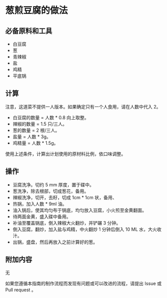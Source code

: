 # 葱煎豆腐的做法

## 必备原料和工具

* 白豆腐
* 葱
* 青辣椒
* 盐
* 鸡精
* 平底锅

## 计算

注意，这道菜不提供一人版本。如果确定只有一个人食用，请在人数中代入 2。

* 白豆腐的数量 = 人数 * 0.8 向上取整。
* 辣椒的数量 = 1.5 只/三人。
* 葱的数量 = 2 根/三人。
* 盐量 = 人数 * 3g。
* 鸡精量 = 人数 * 1.5g。

使用上述条件，计算出计划使用的原材料比例，依口味调整。

## 操作

* 豆腐洗净。切约 5 mm 厚度，置于碟中。
* 葱洗净，除去根部，切成葱花，备用。
* 辣椒洗净，切开，去籽，切成 1cm * 1cm 状，备用、
* 热锅，加入人数 * 9ml 油。
* 油入锅后，使其均匀布于锅底，均匀放入豆腐，小火煎至金黄翻面。
* 待两面金黄，盛入碟中备用。
* 补油至覆盖锅底，倒入辣椒大火翻炒，并铲碾 3 分钟。
* 倒入豆腐，翻炒，加入盐与鸡精，中火翻炒 1 分钟后倒入 10 ML 水，大火收汁。
* 出锅，盛盘，然后再放入之前计算好的葱。

## 附加内容

无

如果您遵循本指南的制作流程而发现有问题或可以改进的流程，请提出 Issue 或 Pull request 。

